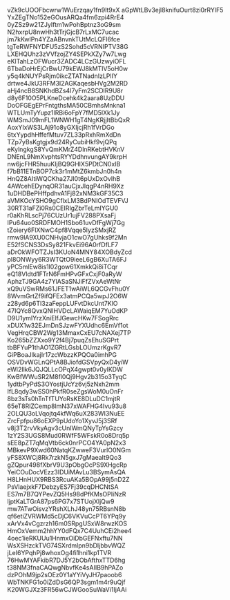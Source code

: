 vZk9cUOOFbcwrw1WuErzqay1fn9lt9xX
aGpWtLBv3ejl8knifuOurt8zi0rRYlF5
YxZEgTNo152eGOusARQa4fm6zpi4RrE4
0yZSz9w21ZJyIftm1wPohBptnz3oG9sm
N2hxrpU8nwHh3tTrjGjcB7rLxMC7ucac
jm7kKwlPn4YZaABnvnkTUtMcLQFI6fce
tgTeRWFNYDFU5zS2Sohd5cVRNIPTV38G
LXEHQUhz3zVVfzojZY4SEPkXZy7w7Lwg
eKlTahLzOFWucr3ZADC4LCzGUzwyiOFL
6TbaDoHrEjCrBwU79kEWJ8kMTlV5oH0w
y5q4kNUYPsRjm0ikcZTATNadnIzLPlIY
drtwe4JkU3RFM3I2AGKaqesbHVg2M2RD
aHj4ncB8SNKhdBZs4I7yFm2SCDlR9U8r
d8y6F10O5PLKneDcehk4k2aara8UzDDU
DoOFGEgEPrFntgthsMA50CBmhsMnkna1
WTLUmTyYupz1IRBi6oFpY7fMD5lXk1Jy
WMSmJ09mFL1WNWH1gT4NgKRjjItBbQxR
AoxYIxWS3LAj91o8yGXIjcjRh1fVrDGo
6txYypdhHffefMtuv7ZL33pRxhRmXdDn
TZp7yBsKgtgjx9d24RyCubiHkf9vjQPq
eKylngkgS8YvQmKMrZ4DlnRKebtHVKnV
DNEnL9NmXvphtsRYYDdhnvungAY9krpH
nw6jcFHR5huuKIjBQ9GHIX5PDtCN0xIB
f7bB11ETnBOP7ck3r1mMtZ6kmbJn0h4n
HnQZ8AItiWQCKha27Jl0t6pUxDxOvIhB
4AWcehEDynqOR31auCjxJIqgP4nRH9Xz
1uDHDBePHffpdhvA1Fj82xNM3kGF35C3
aVMKOcYSHO9gCflxLM3BdPNIOdTEVFVJ
30RT31aFZi0Rs0CEIRIgZbrTeLmIYGU0
r0aKhRLscPj76CUzUr1ujFV288PXsaFj
IPu64uo0SRDFMOH1Sbo61uvDfFgWj7Gg
tZoiery6FlXNwC4pf8Vqqe5lyzSMxjRZ
rmw9lA9XU0CNHvjaO1cwO7gUhks9f2Mn
E52fSCNS3DsSy821FkvEi96A0rfDfLF7
aDrOkWFOTZJsI3KUoN4MNY84XOBdyZcd
pl8ONWyy6R3WTQtO9ieeL6gB6XuTA6FJ
yPC5mlEw8is1l02gow61XmkkQi8iTCqr
eQ18Vldtd1FTrN6FmHPvGFxCxjF0aRyW
AphzTJ9GA4z7YlASaSNJiFfZVxAeWtNr
xQ9uVSwRMs61JFET1wAiWL6QCGvFhu0Y
8WvmGrtZf9ifQFEx3atmPCQa5wpJ2O6W
z28yd6p6TI3zaFeppLUFvtDkcUnt7KlO
47IQYc8QvxQNIHVDcLAWaiqEM7YuOdKP
D9U1ymIYrzXniElfJGewcHKw7FSogRrc
xDUX1w32EJmDnSJzwFYXUdhc6EmVf1ot
VegHrqCBW2Wg13MmaxCxEU7cNAXej7TP
Ko265bZZXxo9Y2f4Bj7puqZsEhuSGPrt
tbBFYuP1thAO1ZGRtLGsbLOUmzrKgvR7
GiPBoaJlkajIr17zcWbzzKPQOa0imhPG
OSVDvWGLnQPtA8BJiofdGSVpyQxD4yiW
eWl2Ilk6JQJQLLcOPqX4gwpt0v0ylKDW
KwBfWWuSR2M8fl0Qj9Hgv2b315o3TyqC
1ydtbPyPdS3OYostjUcYz6vj5zNxh2mm
IfL8qdy3wSS0hPkfR0seZgsWoM0uOnFr
8bz3sTs0hTnTfTUYoRsKE8DLuDC1mjtR
65eT8RlZCemp8lmN37xWAFHG4Ivu93u8
2OLQU3oLVqojtq4kfWq6uX283WI3NuEE
ZrcFpfpu86oEXP9pUdoYo1XyvJ5j3SRf
v8j3T2rvVkyAgv3cUnIWmQNyTpYsGzcy
1zY2S3UGS8Mud0RWfF5WFskR0o8Drq5p
sEE8pZT7qMqVtb6ck0nrPCO4YA0pN2x3
MBkevP9Xwd60NatqKZwweF3VurlO0NGm
yFS8XWCj8Rk7rzkN5gxJ7gMaeaIt9Qo3
gZQpur498fXbrV9U3pObgOcPS9XHgcRp
YeiCOuDocVEzz3IDUiMAvLu3BSymAsQA
H8LHnHUX9RBS3RcuAKa5BOpA99j5nD2Z
PsVlaejxkF7DebzyES7Fj39cqDHCNtSA
ES7m7B7QYPevZQ5Hs98dPfKMsOPIiNzR
ljptKaLTGrA87ps6PG7x7STUojXljQw9
mw7ATwOisvzYRshXLhJ48yn75RBsnN8b
qf6etiZVRWMd5cDjC6VKVuCcPT6YPq9y
xArVx4vCgzrzh16m0SRpgUSxW8rwzKOS
HmOxVemm2hhYY0dFQx7C4UuhCEi2hee4
4oec1ieRKUUu1HnmxOiDbGEFNxftu7NN
WsXSHzckTVG74SXrdmlpn9bDIjbbvWQZ
jLeI6YPqhPj8whoxOg4fi1hni1kp1TVR
76HwMYAFkibR7DJ5Y2bObAfthxTTD6hg
t38NM3fnaCAQwgNbvfKe4sAIIB9hPAZo
dzPOhM9jp2sOEz0Y1aYYiVyJH7paoob6
WbTNKFG1o0iZdDsG6QP3sgm1m4r9uQjf
K20WGJXz3FR56wCJWGooSuWaVi1IjAAi

